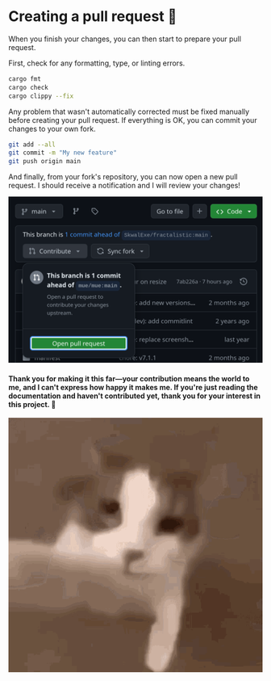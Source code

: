 # Creating a pull request 🩷

When you finish your changes, you can then start to prepare your pull request.

First, check for any formatting, type, or linting errors.

```bash
cargo fmt
cargo check
cargo clippy --fix
```

Any problem that wasn't automatically corrected must be fixed manually before creating your pull request. If everything is OK, you can commit your changes to your own fork.

```bash
git add --all
git commit -m "My new feature"
git push origin main
```

And finally, from your fork's repository, you can now open a new pull request.
I should receive a notification and I will review your changes!

![Creating a pull request](./assets/pr.png)

#### **Thank you for making it this far—your contribution means the world to me, and I can't express how happy it makes me. If you're just reading the documentation and haven't contributed yet, thank you for your interest in this project. 🩷**

![Kiss!!](./assets/kiss.gif)
